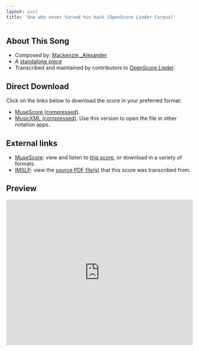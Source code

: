 ```yaml
---
layout: post
title: 'One who never turned his back (OpenScore Lieder Corpus)'
---
```


## About This Song

- Composed by: [Mackenzie,_Alexander](https://fourscoreandmore.org/openscore/lieder/Mackenzie,_Alexander)
- A [standalone piece](https://fourscoreandmore.org/openscore/lieder/Mackenzie,_Alexander/_)
- Transcribed and maintained by contributors to [OpenScore Lieder].

[OpenScore Lieder]: https://musescore.com/openscore-lieder-corpus

## Direct Download

Click on the links below to download the score in your preferred format:
- [MuseScore (compressed)](https://github.com/openscore/lieder/blob/main/scores/Mackenzie,_Alexander/_/One_who_never_turned_his_back/lc6499366.mscz?raw=true).
- [MusicXML (compressed)](https://github.com/openscore/lieder/blob/main/scores/Mackenzie,_Alexander/_/One_who_never_turned_his_back/lc6499366.mxl?raw=true). Use this version to open the file in other notation apps.

## External links

- [MuseScore]: view and listen to [this score][MuseScore], or download in a variety of formats.
- [IMSLP]: view the [source PDF file(s)][IMSLP] that this score was transcribed from.

[MuseScore]: https://musescore.com/score/6499366
[IMSLP]: https://imslp.org/wiki/Special:ReverseLookup/618722

## Preview

<iframe width="100%" height="394" src="https://musescore.com/openscore-lieder-corpus/scores/6499366/embed" frameborder="0" allowfullscreen allow="autoplay; fullscreen"></iframe>
